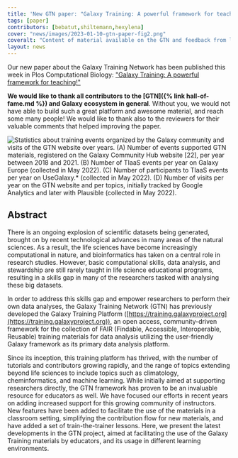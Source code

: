 ```yaml
---
title: 'New GTN paper: "Galaxy Training: A powerful framework for teaching!"'
tags: [paper]
contributors: [bebatut,shiltemann,hexylena]
cover: "news/images/2023-01-10-gtn-paper-fig2.png"
coveralt: "Content of material available on the GTN and feedback from learners. (A) Evolution of number of topics, tutorials, and contributors over the months between 2017 and 2022. (B) Number and type of tutorials per topics available on the GTN on April 2022. The latest statistics are publicly available from https://training.galaxyproject.org/stats. (C) Type of supporting materials for tutorials per topics available on the GTN on April 2022. (D) Score of the embedded feedback in the tutorials per topics. Three questions are asked in the form: 'How much did you like this tutorial?' (from 1 (bad) to 5 (great)), 'What did you like?', 'What could be improved?'. The latest feedback results are publicly available from https://training.galaxyproject.org/feedback."
layout: news
---
```


Our new paper about the Galaxy Training Network has been published this week in Plos Computational Biology: ["Galaxy Training: A powerful framework for teaching!"](https://journals.plos.org/ploscompbiol/article?id=10.1371/journal.pcbi.1010752)

**We would like to thank all contributors to the [GTN]({% link hall-of-fame.md %}) and Galaxy ecosystem in general**. Without you, we would not have able to build such a great platform and awesome material, and reach some many people! We would like to thank also to the reviewers for their valuable comments that helped improving the paper.

![ Statistics about training events organized by the Galaxy community and visits of the GTN website over years. (A) Number of events supported GTN materials, registered on the Galaxy Community Hub website [22], per year between 2018 and 2021. (B) Number of TIaaS events per year on Galaxy Europe (collected in May 2022). (C) Number of participants to TIaaS events per year on UseGalaxy.* (collected in May 2022). (D) Number of visits per year on the GTN website and per topics, initially tracked by Google Analytics and later with Plausible (collected in May 2022).]({{site.baseurl}}/news/images/2023-01-10-gtn-paper-fig1.png)


## Abstract

There is an ongoing explosion of scientific datasets being generated, brought on by recent technological advances in many areas of the natural sciences. As a result, the life sciences have become increasingly computational in nature, and bioinformatics has taken on a central role in research studies. However, basic computational skills, data analysis, and stewardship are still rarely taught in life science educational programs, resulting in a skills gap in many of the researchers tasked with analysing these big datasets.

In order to address this skills gap and empower researchers to perform their own data analyses, the Galaxy Training Network (GTN) has previously developed the Galaxy Training Platform ([https://training.galaxyproject.org](https://training.galaxyproject.org)), an open access, community-driven framework for the collection of FAIR (Findable, Accessible, Interoperable, Reusable) training materials for data analysis utilizing the user-friendly Galaxy framework as its primary data analysis platform.

Since its inception, this training platform has thrived, with the number of tutorials and contributors growing rapidly, and the range of topics extending beyond life sciences to include topics such as climatology, cheminformatics, and machine learning. While initially aimed at supporting researchers directly, the GTN framework has proven to be an invaluable resource for educators as well. We have focused our efforts in recent years on adding increased support for this growing community of instructors. New features have been added to facilitate the use of the materials in a classroom setting, simplifying the contribution flow for new materials, and have added a set of train-the-trainer lessons. Here, we present the latest developments in the GTN project, aimed at facilitating the use of the Galaxy Training materials by educators, and its usage in different learning environments.

